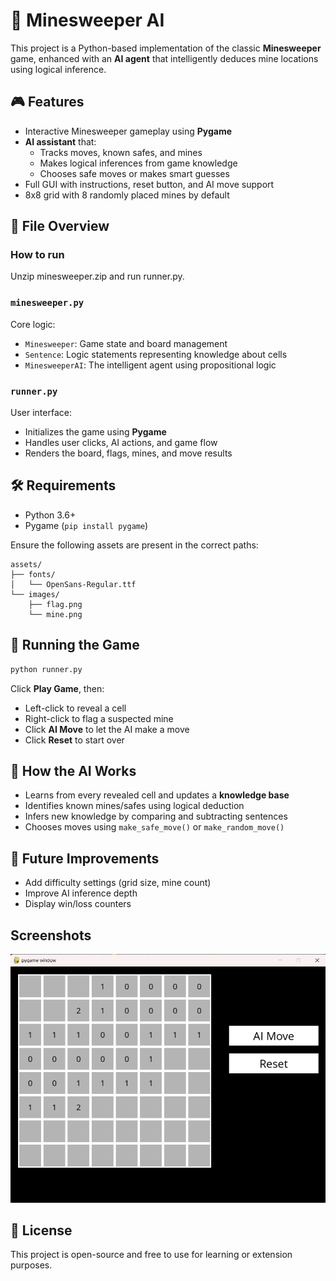 # 🧠 Minesweeper AI

This project is a Python-based implementation of the classic **Minesweeper** game, enhanced with an **AI agent** that intelligently deduces mine locations using logical inference.

## 🎮 Features

- Interactive Minesweeper gameplay using **Pygame**
- **AI assistant** that:
  - Tracks moves, known safes, and mines
  - Makes logical inferences from game knowledge
  - Chooses safe moves or makes smart guesses
- Full GUI with instructions, reset button, and AI move support
- 8x8 grid with 8 randomly placed mines by default

## 🧹 File Overview

### How to run
Unzip minesweeper.zip and run runner.py.

### `minesweeper.py`

Core logic:

- `Minesweeper`: Game state and board management
- `Sentence`: Logic statements representing knowledge about cells
- `MinesweeperAI`: The intelligent agent using propositional logic

### `runner.py`

User interface:

- Initializes the game using **Pygame**
- Handles user clicks, AI actions, and game flow
- Renders the board, flags, mines, and move results

## 🛠 Requirements

- Python 3.6+
- Pygame (`pip install pygame`)

Ensure the following assets are present in the correct paths:

```
assets/
├── fonts/
│   └── OpenSans-Regular.ttf
└── images/
    ├── flag.png
    └── mine.png
```

## 🚀 Running the Game

```bash
python runner.py
```

Click **Play Game**, then:

- Left-click to reveal a cell
- Right-click to flag a suspected mine
- Click **AI Move** to let the AI make a move
- Click **Reset** to start over

## 🧠 How the AI Works

- Learns from every revealed cell and updates a **knowledge base**
- Identifies known mines/safes using logical deduction
- Infers new knowledge by comparing and subtracting sentences
- Chooses moves using `make_safe_move()` or `make_random_move()`

## 🏑 Future Improvements

- Add difficulty settings (grid size, mine count)
- Improve AI inference depth
- Display win/loss counters

## Screenshots
![Screenshot](screenshot.png)

## 📄 License

This project is open-source and free to use for learning or extension purposes.
